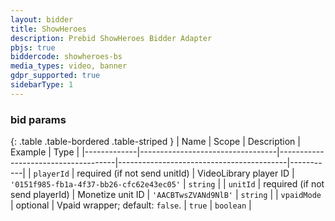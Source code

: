 ```yaml
---
layout: bidder
title: ShowHeroes
description: Prebid ShowHeroes Bidder Adapter
pbjs: true
biddercode: showheroes-bs
media_types: video, banner
gdpr_supported: true
sidebarType: 1
---
```




### bid params

{: .table .table-bordered .table-striped }
| Name        | Scope                            | Description                         | Example                                  | Type      |
|-------------|----------------------------------|-------------------------------------|------------------------------------------|-----------|
| `playerId`  | required (if not send unitId)    | VideoLibrary player ID              | `'0151f985-fb1a-4f37-bb26-cfc62e43ec05'` | `string`  |
| `unitId`    | required (if not send playerId)  | Monetize unit ID                    | `'AACBTwsZVANd9NlB'`                     | `string`  |
| `vpaidMode` | optional                         | Vpaid wrapper; default: `false`.    | `true`                                   | `boolean` |
